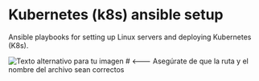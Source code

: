 # Kubernetes (k8s) ansible setup
Ansible playbooks for setting up Linux servers and deploying Kubernetes (K8s).

![Texto alternativo para tu imagen](ansible-k8s-diagram.jpeg) # <--- Asegúrate de que la ruta y el nombre del archivo sean correctos
